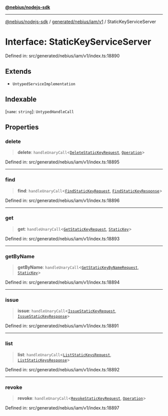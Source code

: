 [**@nebius/nodejs-sdk**](../../../../../README.md)

***

[@nebius/nodejs-sdk](../../../../../README.md) / [generated/nebius/iam/v1](../README.md) / StaticKeyServiceServer

# Interface: StaticKeyServiceServer

Defined in: src/generated/nebius/iam/v1/index.ts:18890

## Extends

- `UntypedServiceImplementation`

## Indexable

\[`name`: `string`\]: `UntypedHandleCall`

## Properties

### delete

> **delete**: `handleUnaryCall`\<[`DeleteStaticKeyRequest`](DeleteStaticKeyRequest.md), [`Operation`](../../../common/v1/interfaces/Operation.md)\>

Defined in: src/generated/nebius/iam/v1/index.ts:18895

***

### find

> **find**: `handleUnaryCall`\<[`FindStaticKeyRequest`](FindStaticKeyRequest.md), [`FindStaticKeyResponse`](FindStaticKeyResponse.md)\>

Defined in: src/generated/nebius/iam/v1/index.ts:18896

***

### get

> **get**: `handleUnaryCall`\<[`GetStaticKeyRequest`](GetStaticKeyRequest.md), [`StaticKey`](StaticKey.md)\>

Defined in: src/generated/nebius/iam/v1/index.ts:18893

***

### getByName

> **getByName**: `handleUnaryCall`\<[`GetStaticKeyByNameRequest`](GetStaticKeyByNameRequest.md), [`StaticKey`](StaticKey.md)\>

Defined in: src/generated/nebius/iam/v1/index.ts:18894

***

### issue

> **issue**: `handleUnaryCall`\<[`IssueStaticKeyRequest`](IssueStaticKeyRequest.md), [`IssueStaticKeyResponse`](IssueStaticKeyResponse.md)\>

Defined in: src/generated/nebius/iam/v1/index.ts:18891

***

### list

> **list**: `handleUnaryCall`\<[`ListStaticKeysRequest`](ListStaticKeysRequest.md), [`ListStaticKeysResponse`](ListStaticKeysResponse.md)\>

Defined in: src/generated/nebius/iam/v1/index.ts:18892

***

### revoke

> **revoke**: `handleUnaryCall`\<[`RevokeStaticKeyRequest`](RevokeStaticKeyRequest.md), [`Operation`](../../../common/v1/interfaces/Operation.md)\>

Defined in: src/generated/nebius/iam/v1/index.ts:18897
